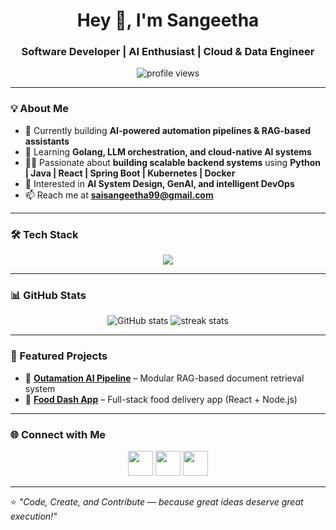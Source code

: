 <h1 align="center">Hey 👋, I'm Sangeetha</h1>
<h3 align="center">Software Developer | AI Enthusiast | Cloud & Data Engineer</h3>

<p align="center">
  <img src="https://komarev.com/ghpvc/?username=sssangeetha&label=Profile%20views&color=0e75b6&style=flat" alt="profile views" />
</p>

---

### 💡 About Me
- 🔭 Currently building **AI-powered automation pipelines & RAG-based assistants**  
- 🌱 Learning **Golang, LLM orchestration, and cloud-native AI systems**  
- 👩‍💻 Passionate about **building scalable backend systems** using **Python | Java | React | Spring Boot | Kubernetes | Docker**  
- 🧠 Interested in **AI System Design, GenAI, and intelligent DevOps**  
- 📫 Reach me at **saisangeetha99@gmail.com**

---

### 🛠️ Tech Stack
<p align="center">
  <img src="https://skillicons.dev/icons?i=python,java,react,nodejs,spring,docker,kubernetes,aws,azure,git,linux,html,css,javascript" />
</p>

---

### 📊 GitHub Stats
<p align="center">
  <img src="https://github-readme-stats.vercel.app/api?username=sssangeetha&show_icons=true&theme=radical" alt="GitHub stats" />
  <img src="https://github-readme-streak-stats.herokuapp.com/?user=sssangeetha&theme=radical" alt="streak stats" />
</p>

---

### 🚀 Featured Projects
- 🧩 **[Outamation AI Pipeline](https://github.com/sssangeetha/outamation-ai-pipeline)** – Modular RAG-based document retrieval system  
- 🍔 **[Food Dash App](https://github.com/sssangeetha/Food-Dash-App)** – Full-stack food delivery app (React + Node.js)  

---

### 🌐 Connect with Me
<p align="center">
  <a href="https://www.linkedin.com/in/srisaisangeetha/"><img src="https://skillicons.dev/icons?i=linkedin" height="40"/></a>
  <a href="https://medium.com/@saisangeetha99"><img src="https://skillicons.dev/icons?i=medium" height="40"/></a>
  <a href="mailto:saisangeetha99@gmail.com"><img src="https://skillicons.dev/icons?i=gmail" height="40"/></a>
</p>

---

⭐️ *"Code, Create, and Contribute — because great ideas deserve great execution!"*
